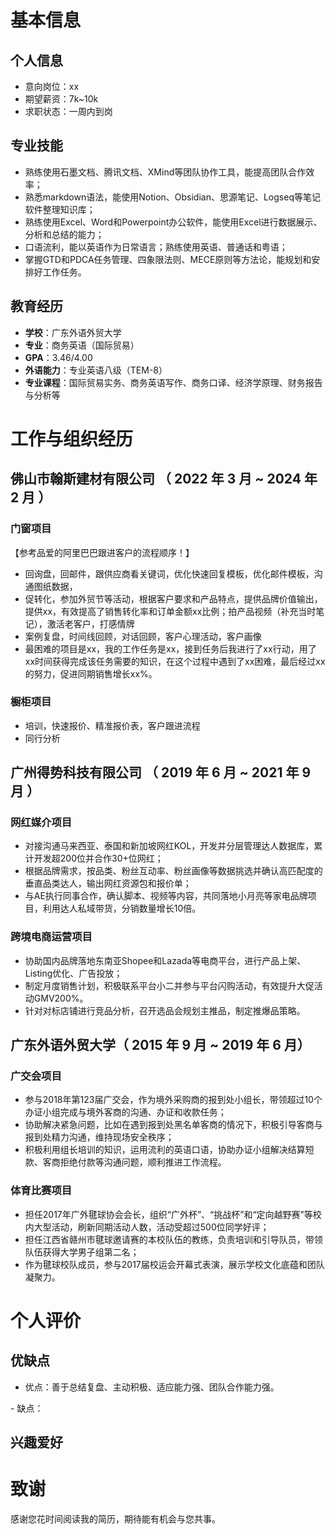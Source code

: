 <p><!-- 检查五个方向，按优先级从高到低排序：
- 过往工作内容的**匹配度**
- 参与的**项目经历**
- 是否是同行业或者相关行业的**工作经验**
- 学历和专业
- 职业发展稳定性，也就是跳槽频率 --></p>
  
# 基本信息

## 个人信息

- 意向岗位：xx
- 期望薪资：7k~10k
- 求职状态：一周内到岗

## 专业技能

- 熟练使用石墨文档、腾讯文档、XMind等团队协作工具，能提高团队合作效率；
- 熟悉markdown语法，能使用Notion、Obsidian、思源笔记、Logseq等笔记软件整理知识库；
- 熟练使用Excel、Word和Powerpoint办公软件，能使用Excel进行数据展示、分析和总结的能力；
- 口语流利，能以英语作为日常语言；熟练使用英语、普通话和粤语；
- 掌握GTD和PDCA任务管理、四象限法则、MECE原则等方法论，能规划和安排好工作任务。

## 教育经历

- **学校**：广东外语外贸大学
- **专业**：商务英语（国际贸易）
- **GPA**：3.46/4.00
- **外语能力**：专业英语八级（TEM-8）
- **专业课程**：国际贸易实务、商务英语写作、商务口译、经济学原理、财务报告与分析等

# 工作与组织经历

## 佛山市翰斯建材有限公司 （ 2022 年 3 月 ~ 2024 年 2 月 ）

### 门窗项目

【参考品爱的阿里巴巴跟进客户的流程顺序！】
- 回询盘，回邮件，跟供应商看关键词，优化快速回复模板，优化邮件模板，沟通图纸数据，
- 促转化，参加外贸节等活动，根据客户要求和产品特点，提供品牌价值输出，提供xx，有效提高了销售转化率和订单金额xx比例；拍产品视频（补充当时笔记），激活老客户，打感情牌
- 案例复盘，时间线回顾，对话回顾，客户心理活动，客户画像
- 最困难的项目是xx，我的工作任务是xx，接到任务后我进行了xx行动，用了xx时间获得完成该任务需要的知识，在这个过程中遇到了xx困难，最后经过xx的努力，促进同期销售增长xx%。

### 橱柜项目

- 培训，快速报价、精准报价表，客户跟进流程
- 同行分析

## 广州得势科技有限公司 （ 2019 年 6 月 ~ 2021 年 9 月 ）

### 网红媒介项目

- 对接沟通马来西亚、泰国和新加坡网红KOL，开发并分层管理达人数据库，累计开发超200位并合作30+位网红；
- 根据品牌需求，按品类、粉丝互动率、粉丝画像等数据挑选并确认高匹配度的垂直品类达人，输出网红资源包和报价单；
- 与AE执行同事合作，确认脚本、视频等内容，共同落地小月亮等家电品牌项目，利用达人私域带货，分销数量增长10倍。

### 跨境电商运营项目

- 协助国内品牌落地东南亚Shopee和Lazada等电商平台，进行产品上架、Listing优化、广告投放；
- 制定月度销售计划，积极联系平台小二并参与平台闪购活动，有效提升大促活动GMV200%。
- 针对对标店铺进行竞品分析，召开选品会规划主推品，制定推爆品策略。
  
## 广东外语外贸大学（ 2015 年 9 月 ~ 2019 年 6 月）

### 广交会项目

- 参与2018年第123届广交会，作为境外采购商的报到处小组长，带领超过10个办证小组完成与境外客商的沟通、办证和收款任务；
- 协助解决紧急问题，比如在遇到报到处黑名单客商的情况下，积极引导客商与报到处精力沟通，维持现场安全秩序；
- 积极利用组长培训的知识，运用流利的英语口语，协助办证小组解决结算短款、客商拒绝付款等沟通问题，顺利推进工作流程。

### 体育比赛项目

- 担任2017年广外毽球协会会长，组织“广外杯”、“挑战杯”和“定向越野赛”等校内大型活动，刷新同期活动人数，活动受超过500位同学好评；
- 担任江西省赣州市毽球邀请赛的本校队伍的教练，负责培训和引导队员，带领队伍获得大学男子组第二名；
- 作为毽球校队成员，参与2017届校运会开幕式表演，展示学校文化底蕴和团队凝聚力。

# 个人评价

## 优缺点

- 优点：善于总结复盘、主动积极、适应能力强、团队合作能力强。
<p><!-- 展开写，更能让人理解我的优点 --></p>
- 缺点：
<p> <!-- 根据具体岗位再来调整就好，备选答案是：
  【工作经验不足，但是掌握了x知识和方法论，能自主学习】
  【不擅长拒绝，可能影响事情进度】
  【说话太直接，没考虑到别人感受，举个例子】
  【拖延症，完美主义，需要万全准备才敢开始，但会做好提前规划的习惯】
  【太抠细节，可能会降低效率浪费时间】 --></p>

## 兴趣爱好

<p> <!-- 写1-2个围绕意向岗位的兴趣爱好。备选答案是：
  【收获类】阅读、写作，给了x启发和思考，给到x帮助；
  【运动类】在运动时给自己一个固定不被打扰的时间对工作做思考，可以缓解压力，有更好的状态投入工作；
  【思考类】玩密室逃脱类游戏，锻炼思维能力和学习能力；
  【尝新类】双链笔记、写博客、GPT，尝试新事物，补充工具软件库，提供工作效率；
  【生活类】烹饪，利用下厨房软件，尝试了100+道菜肴，提高生活幸福度，更有精力生活和工作。--></p>

# 致谢

感谢您花时间阅读我的简历，期待能有机会与您共事。


